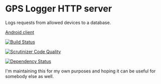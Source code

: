 # GPS Logger HTTP server

Logs requests from allowed devices to a database.

[Android client](https://github.com/czettnersandor/gpslogger-client-android)

[![Build Status](https://travis-ci.org/czettnersandor/gpslogger.svg?branch=master)](https://travis-ci.org/czettnersandor/gpslogger)

[![Scrutinizer Code Quality](https://scrutinizer-ci.com/g/czettnersandor/gpslogger/badges/quality-score.png?b=master)](https://scrutinizer-ci.com/g/czettnersandor/gpslogger/?branch=master)

[![Dependency Status](https://www.versioneye.com/user/projects/56977e0eaf789b002e000a77/badge.svg?style=flat)](https://www.versioneye.com/user/projects/56977e0eaf789b002e000a77)

I'm maintaining this for my own purposes and hoping it can be useful for somebody else as well.
